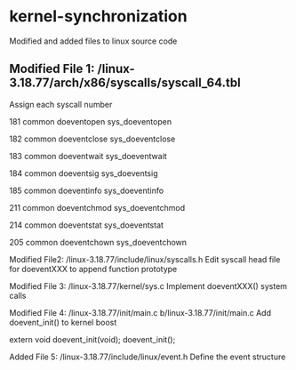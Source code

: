 # kernel-synchronization

Modified and added files to linux source code

Modified File 1: /linux-3.18.77/arch/x86/syscalls/syscall_64.tbl
--
Assign each syscall number

181	common	doeventopen     sys_doeventopen

182	common	doeventclose    sys_doeventclose

183	common	doeventwait     sys_doeventwait

184	common	doeventsig      sys_doeventsig

185	common	doeventinfo     sys_doeventinfo

211	common  doeventchmod    sys_doeventchmod

214	common  doeventstat     sys_doeventstat

205	common  doeventchown    sys_doeventchown

Modified File2: /linux-3.18.77/include/linux/syscalls.h
Edit syscall head file for doeventXXX to append function prototype

Modified File 3: /linux-3.18.77/kernel/sys.c
Implement doeventXXX() system calls

Modified File 4: /linux-3.18.77/init/main.c b/linux-3.18.77/init/main.c
Add doevent_init() to kernel boost

extern void doevent_init(void);
doevent_init();

Added File 5: /linux-3.18.77/include/linux/event.h
Define the event structure
